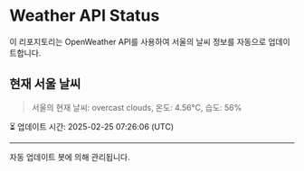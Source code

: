 
# Weather API Status

이 리포지토리는 OpenWeather API를 사용하여 서울의 날씨 정보를 자동으로 업데이트합니다.

## 현재 서울 날씨
> 서울의 현재 날씨: overcast clouds, 온도: 4.56°C, 습도: 56%

⏳ 업데이트 시간: 2025-02-25 07:26:06 (UTC)

---
자동 업데이트 봇에 의해 관리됩니다.
